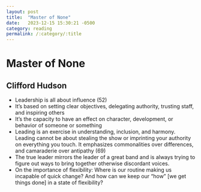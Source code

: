 ```yaml
---
layout: post
title:  "Master of None"
date:   2023-12-15 15:30:21 -0500
category: reading
permalink: /:category/:title
---
```


# Master of None
## Clifford Hudson

* Leadership is all about influence (52)
* It’s based on setting clear objectives, delegating authority, trusting staff, and inspiring others
* It’s the capacity to have an effect on character, development, or behavior of someone or something
* Leading is an exercise in understanding, inclusion, and harmony. Leading cannot be about stealing the show or imprinting your authority on everything you touch. It emphasizes commonalities over differences, and camaraderie over antipathy (69)
* The true leader mirrors the leader of a great band and is always trying to figure out ways to bring together otherwise discordant voices.
* On the importance of flexibility: Where is our routine making us incapable of quick change? And how can we keep our “how” [we get things done] in a state of flexibility?